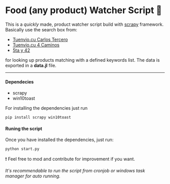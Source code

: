 Food (any product) Watcher Script 🍗
===

This is a *quickly* made, product watcher script build with [scrapy](https://scrapy.org/) framework. Basically use the search box from:
+ [Tuenvio.cu Carlos Tercero](https://www.tuenvio.com/carlos3) 
+ [Tuenvio.cu 4 Caminos](https://www.tuenvio.com/4caminos) 
+ [5ta y 42](https://https://5tay42.xetid.cu/) 

for looking up products matching with a defined keywords list. The data is exported in a **data.jl** file.  

---
#### Dependecies

+ scrapy
+ win10toast

For installing the dependencies just run
```ptyhon
pip install scrapy win10toast
```
#### Runing the script

Once you have installed the dependencies, just run:

```python
python start.py
```

❗ Feel free to mod and contribute for improvement if you want. 

*It's recommendable to run the script from cronjob or windows task manager for auto running.*





